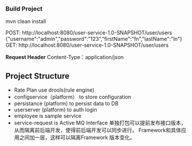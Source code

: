 ### Build Project
mvn clean install

POST: http://localhost:8080/user-service-1.0-SNAPSHOT/user/users
          {"username":"admin","password":"123","firstName":"fn","lastName":"ln"}
GET: http://localhost:8080/user-service-1.0-SNAPSHOT/user/users

**Request Header**
Content-Type：application/json


## Project Structure
- Rate Plan use drools(rule engine)
- configservice（platform） to store configuration
- persistance (platform) to persist data to DB
- userserver (platform) to auth login
- employee is sample service
- service-request is Active MQ
Interface 单独打包可以提前发布接口版本，从而隔离前后端开发，使得前后端开发可以同步进行。
Framework和具体应用之间加一层，这样可以隔离Framework 版本变化。